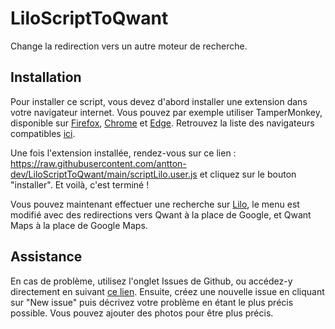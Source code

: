 # LiloScriptToQwant
Change la redirection vers un autre moteur de recherche.

## Installation
Pour installer ce script, vous devez d'abord installer une extension dans votre navigateur internet. Vous pouvez par exemple utiliser TamperMonkey, disponible sur [Firefox](https://addons.mozilla.org/en-US/firefox/addon/tampermonkey/), [Chrome](https://chrome.google.com/webstore/detail/tampermonkey/dhdgffkkebhmkfjojejmpbldmpobfkfo) et [Edge](https://microsoftedge.microsoft.com/addons/detail/tampermonkey/iikmkjmpaadaobahmlepeloendndfphd). Retrouvez la liste des navigateurs compatibles [ici](https://www.tampermonkey.net/).

Une fois l'extension installée, rendez-vous sur ce lien : https://raw.githubusercontent.com/antton-dev/LiloScriptToQwant/main/scriptLilo.user.js et cliquez sur le bouton "installer".
Et voilà, c'est terminé ! 

Vous pouvez maintenant effectuer une recherche sur [Lilo](https://www.lilo.org/), le menu est modifié avec des redirections vers Qwant à la place de Google, et Qwant Maps à la place de Google Maps.

## Assistance
En cas de problème, utilisez l'onglet Issues de Github, ou accédez-y directement en suivant [ce lien](https://github.com/antton-dev/LiloScriptToQwant/issues). Ensuite, créez une nouvelle issue en cliquant sur "New issue" puis décrivez votre problème en étant le plus précis possible. Vous pouvez ajouter des photos pour être plus précis.
